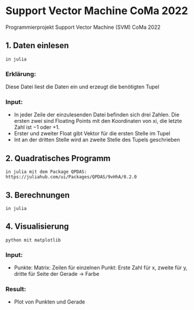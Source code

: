# Support Vector Machine CoMa 2022

Programmierprojekt Support Vector Machine (SVM) CoMa 2022

## 1. Daten einlesen
```
in julia
```
### Erklärung:
Diese Datei liest die Daten ein und erzeugt die benötigten Tupel

### Input:
- In jeder Zeile der einzulesenden Datei befinden sich drei Zahlen. Die ersten zwei sind Floating Points mit den Koordinaten von xi, die letzte Zahl ist −1 oder +1.
- Erster und zweiter Float gibt Vektor für die ersten Stelle im Tupel
- Int an der dritten Stelle wird an zweite Stelle des Tupels geschrieben

## 2. Quadratisches Programm
```
in julia mit dem Package QPDAS: https://juliahub.com/ui/Packages/QPDAS/9vHhA/0.2.0
```

## 3. Berechnungen
```
in julia
```

## 4. Visualisierung 
```
python mit matplotlib
```
### Input:
- Punkte: Matrix: Zeilen für einzelnen Punkt: Erste Zahl für x, zweite für y, dritte für Seite der Gerade → Farbe
### Result:
- Plot von Punkten und Gerade

